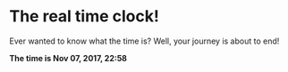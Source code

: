 # The real time clock!

Ever wanted to know what the time is? Well, your journey is about to end!

**The time is Nov 07, 2017, 22:58**